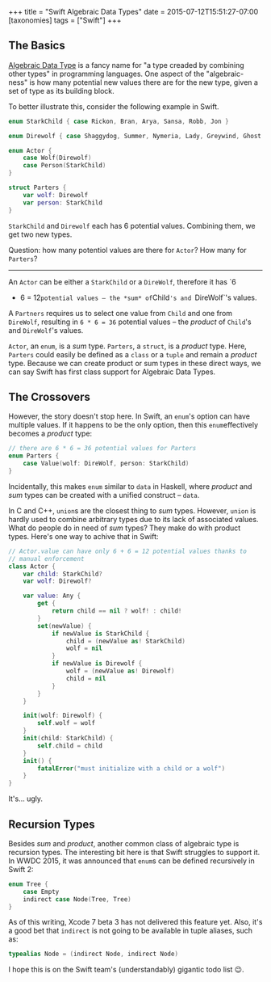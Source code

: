 +++
title = "Swift Algebraic Data Types"
date = 2015-07-12T15:51:27-07:00
[taxonomies]
tags = ["Swift"]
+++

## The Basics

[Algebraic Data Type][] is a fancy name for "a type creaded by combining other
types" in programming languages. One aspect of the "algebraic-ness" is how
many potential new values there are for the new type, given a set of type as
its building block.

To better illustrate this, consider the following example in Swift.

```swift
enum StarkChild { case Rickon, Bran, Arya, Sansa, Robb, Jon }

enum Direwolf { case Shaggydog, Summer, Nymeria, Lady, Greywind, Ghost }

enum Actor {
    case Wolf(Direwolf)
    case Person(StarkChild)
}

struct Parters {
    var wolf: Direwolf
    var person: StarkChild
}
```

`StarkChild` and `Direwolf` each has 6 potential values. Combining them, we
get two new types.

Question: how many potentiol values are there for `Actor`? How many for
`Parters`?

<hr>

An `Actor` can be either a `StarkChild` or a `DireWolf`, therefore it has `6
+ 6 = 12` potential values – the *sum* of `Child`'s and `DireWolf`'s values.

A `Partners` requires us to select one value from `Child` and one from
`DireWolf`, resulting in `6 * 6 = 36` potential values – the *product* of
`Child`'s and `DireWolf`'s values.

`Actor`, an `enum`, is a *sum* type. `Parters`, a `struct`, is a *product*
type. Here, `Parters` could easily be defined as a `class` or a `tuple` and
remain a *product* type. Because we can create product or sum types in these
direct ways, we can say Swift has first class support for Algebraic Data
Types.


## The Crossovers

However, the story doesn't stop here. In Swift, an `enum`'s option can have
multiple values. If it happens to be the only option, then this
`enum`effectively becomes a *product* type:

```swift
// there are 6 * 6 = 36 potential values for Parters
enum Parters {
    case Value(wolf: DireWolf, person: StarkChild)
}
```

Incidentally, this makes `enum` similar to `data` in Haskell, where *product*
and *sum* types can be created with a unified construct – `data`.

In C and C++, `union`s are the closest thing to *sum* types. However, `union`
is hardly used to combine arbitrary types due to its lack of associated
values. What do people do in need of *sum* types? They make do with product
types. Here's one way to achive that in Swift:

```swift
// Actor.value can have only 6 + 6 = 12 potential values thanks to
// manual enforcement
class Actor {
    var child: StarkChild?
    var wolf: Direwolf?

    var value: Any {
        get {
            return child == nil ? wolf! : child!
        }
        set(newValue) {
            if newValue is StarkChild {
                child = (newValue as! StarkChild)
                wolf = nil
            }
            if newValue is Direwolf {
                wolf = (newValue as! Direwolf)
                child = nil
            }
        }
    }

    init(wolf: Direwolf) {
        self.wolf = wolf
    }
    init(child: StarkChild) {
        self.child = child
    }
    init() {
        fatalError("must initialize with a child or a wolf")
    }
}
```

It's… ugly.

## Recursion Types

Besides *sum* and *product*, another common class of algebraic type is
recursion types. The interesting bit here is that Swift struggles to support
it. In WWDC 2015, it was announced that `enum`s can be defined recursively in
Swift 2:

```swift
enum Tree {
    case Empty
    indirect case Node(Tree, Tree)
}
```

As of this writing, Xcode 7 beta 3 has not delivered this feature yet.
Also, it's a good bet that `indirect` is not going to be available in tuple
aliases, such as:

```swift
typealias Node = (indirect Node, indirect Node)
```

I hope this is on the Swift team's (understandably) gigantic todo list 😉.

[Algebraic Data Type]: https://en.wikipedia.org/wiki/Algebraic_data_type
